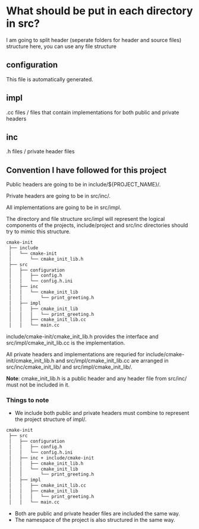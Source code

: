 # What should be put in each directory in src?

I am going to split header (seperate folders for header and source files) structure here, you can use any file structure

## configuration

This file is automatically generated.

## impl

.cc files / files that contain implementations for both public and private headers

## inc

.h files / private header files

## Convention I have followed for this project

Public headers are going to be in include/${PROJECT_NAME}/.

Private headers are going to be in src/inc/.

All implementations are going to be in src/impl.

The directory and file structure src/impl will represent the logical components of the projects,
include/project and src/inc directories should try to mimic this structure.

```bash
cmake-init
 ├── include
 │   └── cmake-init
 │       └── cmake_init_lib.h
 ├── src
 │   ├── configuration
 │   │   ├── config.h
 │   │   └── config.h.ini
 │   ├── inc
 │   │   └── cmake_init_lib
 │   │       └── print_greeting.h
 │   ├── impl
 │   │   ├── cmake_init_lib
 │   │   │   └── print_greeting.h
 │   │   ├── cmake_init_lib.cc
 │   │   └── main.cc
```

include/cmake-init/cmake_init_lib.h provides the interface and src/impl/cmake_init_lib.cc is the implementation.

All private headers and implementations are requried for include/cmake-init/cmake_init_lib.h and src/impl/cmake_init_lib.cc
are arranged in src/inc/cmake_init_lib/ and src/impl/cmake_init_lib/.

**Note**: cmake_init_lib.h is a public header and any header file from src/inc/ must not be included in it.

### Things to note

- We include both public and private headers must combine to represent the project structure of impl/.

```bash
cmake-init
 ├── src
 │   ├── configuration
 │   │   ├── config.h
 │   │   └── config.h.ini
 │   ├── inc + include/cmake-init
 │   │   ├── cmake_init_lib.h
 │   │   └── cmake_init_lib
 │   │       └── print_greeting.h
 │   ├── impl
 │   │   ├── cmake_init_lib.cc
 │   │   ├── cmake_init_lib
 │   │   │   └── print_greeting.h
 │   │   └── main.cc
```

- Both are public and private header files are included the same way.
- The namespace of the project is also structured in the same way.
